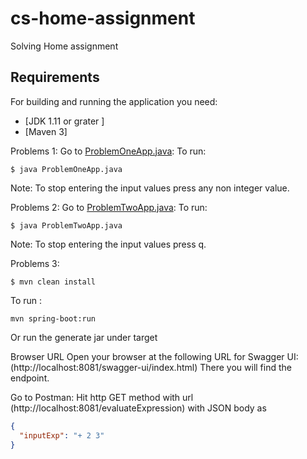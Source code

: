 # cs-home-assignment
Solving Home assignment

## Requirements

For building and running the application you need:

- [JDK 1.11 or grater ]
- [Maven 3]

Problems 1:
Go to [ProblemOneApp.java](https://github.com/madhurampotana/cs-home-assignment/blob/main/assignments/src/solve/problem/one/ProblemOneApp.java):
To run:
```shell
$ java ProblemOneApp.java
```
Note: To stop entering the input values press any non integer value.

Problems 2:
Go to [ProblemTwoApp.java](https://github.com/madhurampotana/cs-home-assignment/blob/main/assignments/src/solve/problem/two/ProblemTwoApp.java):
To run:
```shell
$ java ProblemTwoApp.java
```
Note: To stop entering the input values press q.

Problems 3:

```shell
$ mvn clean install
```

To run :

```shell
mvn spring-boot:run
```
Or run the generate jar under target

Browser URL
Open your browser at the following URL for Swagger UI:
(http://localhost:8081/swagger-ui/index.html)
There you will find the endpoint.

Go to Postman:
Hit http GET method with url (http://localhost:8081/evaluateExpression)
with JSON body as 
```json
{
  "inputExp": "+ 2 3"
}
```




